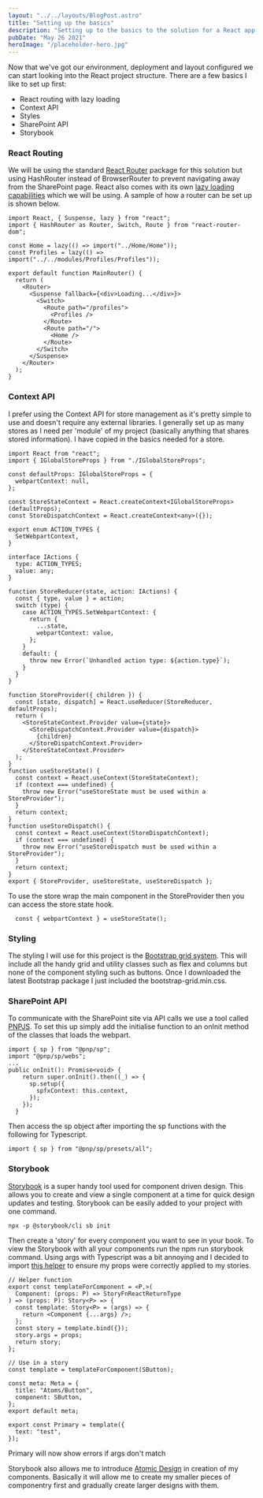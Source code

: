 ```yaml
---
layout: "../../layouts/BlogPost.astro"
title: "Setting up the basics"
description: "Setting up to the basics to the solution for a React app."
pubDate: "May 26 2021"
heroImage: "/placeholder-hero.jpg"
---
```


Now that we've got our environment, deployment and layout configured we can start looking into the React project structure. There are a few basics I like to set up first:

*   React routing with lazy loading
*   Context API
*   Styles
*   SharePoint API
*   Storybook

### React Routing

We will be using the standard [React Router](https://reactrouter.com/web/guides/quick-start) package for this solution but using HashRouter instead of BrowserRouter to prevent navigating away from the SharePoint page. React also comes with its own [lazy loading capabilities](https://reactjs.org/docs/code-splitting.html) which we will be using. A sample of how a router can be set up is shown below.

    import React, { Suspense, lazy } from "react";
    import { HashRouter as Router, Switch, Route } from "react-router-dom";
    
    const Home = lazy(() => import("../Home/Home"));
    const Profiles = lazy(() => import("../../modules/Profiles/Profiles"));
    
    export default function MainRouter() {
      return (
        <Router>
          <Suspense fallback={<div>Loading...</div>}>
            <Switch>
              <Route path="/profiles">
                <Profiles />
              </Route>
              <Route path="/">
                <Home />
              </Route>
            </Switch>
          </Suspense>
        </Router>
      );
    }
    

### Context API

I prefer using the Context API for store management as it's pretty simple to use and doesn't require any external libraries. I generally set up as many stores as I need per 'module' of my project (basically anything that shares stored information). I have copied in the basics needed for a store.

    import React from "react";
    import { IGlobalStoreProps } from "./IGlobalStoreProps";
    
    const defaultProps: IGlobalStoreProps = {
      webpartContext: null,
    };
    
    const StoreStateContext = React.createContext<IGlobalStoreProps>(defaultProps);
    const StoreDispatchContext = React.createContext<any>({});
    
    export enum ACTION_TYPES {
      SetWebpartContext,
    }
    
    interface IActions {
      type: ACTION_TYPES;
      value: any;
    }
    
    function StoreReducer(state, action: IActions) {
      const { type, value } = action;
      switch (type) {
        case ACTION_TYPES.SetWebpartContext: {
          return {
            ...state,
            webpartContext: value,
          };
        }
        default: {
          throw new Error(`Unhandled action type: ${action.type}`);
        }
      }
    }
    
    function StoreProvider({ children }) {
      const [state, dispatch] = React.useReducer(StoreReducer, defaultProps);
      return (
        <StoreStateContext.Provider value={state}>
          <StoreDispatchContext.Provider value={dispatch}>
            {children}
          </StoreDispatchContext.Provider>
        </StoreStateContext.Provider>
      );
    }
    function useStoreState() {
      const context = React.useContext(StoreStateContext);
      if (context === undefined) {
        throw new Error("useStoreState must be used within a StoreProvider");
      }
      return context;
    }
    function useStoreDispatch() {
      const context = React.useContext(StoreDispatchContext);
      if (context === undefined) {
        throw new Error("useStoreDispatch must be used within a StoreProvider");
      }
      return context;
    }
    export { StoreProvider, useStoreState, useStoreDispatch };
    

To use the store wrap the main component in the StoreProvider then you can access the store state hook.

      const { webpartContext } = useStoreState();
    

### Styling

The styling I will use for this project is the [Bootstrap grid system](https://getbootstrap.com/docs/5.0/getting-started/download/). This will include all the handy grid and utility classes such as flex and columns but none of the component styling such as buttons. Once I downloaded the latest Bootstrap package I just included the bootstrap-grid.min.css.

### SharePoint API

To communicate with the SharePoint site via API calls we use a tool called [PNPJS](https://pnp.github.io/pnpjs/sp/). To set this up simply add the initialise function to an onInit method of the classes that loads the webpart.

    import { sp } from "@pnp/sp";
    import "@pnp/sp/webs";
    ...
    public onInit(): Promise<void> {
        return super.onInit().then((_) => {
          sp.setup({
            spfxContext: this.context,
          });
        });
      }

Then access the sp object after importing the sp functions with the following for Typescript.

    import { sp } from "@pnp/sp/presets/all";
    

### Storybook

[Storybook](https://www.npmjs.com/package/@storybook/react) is a super handy tool used for component driven design. This allows you to create and view a single component at a time for quick design updates and testing. Storybook can be easily added to your project with one command.

    npx -p @storybook/cli sb init
    

Then create a 'story' for every component you want to see in your book. To view the Storybook with all your components run the npm run storybook command. Using args with Typescript was a bit annoying and I decided to import [this helper](https://github.com/storybookjs/storybook/issues/11916#issuecomment-743077612) to ensure my props were correctly applied to my stories.

    // Helper function
    export const templateForComponent = <P,>(
      Component: (props: P) => StoryFnReactReturnType
    ) => (props: P): Story<P> => {
      const template: Story<P> = (args) => {
        return <Component {...args} />;
      };
      const story = template.bind({});
      story.args = props;
      return story;
    };
    
    // Use in a story
    const template = templateForComponent(SButton);
    
    const meta: Meta = {
      title: "Atoms/Button",
      component: SButton,
    };
    export default meta;
    
    export const Primary = template({
      text: "test",
    });
    

Primary will now show errors if args don't match

Storybook also allows me to introduce [Atomic Design](https://bradfrost.com/blog/post/atomic-web-design/) in creation of my components. Basically it will allow me to create my smaller pieces of componentry first and gradually create larger designs with them.